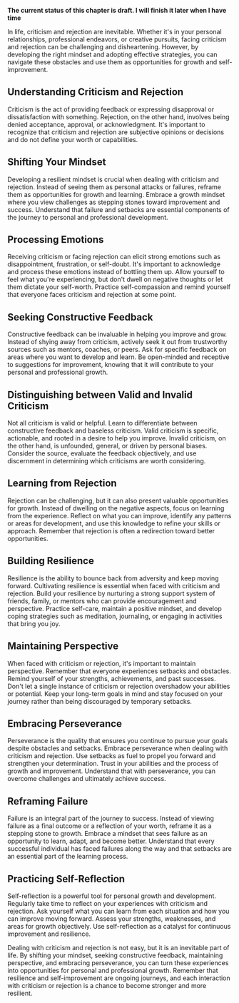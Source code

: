 **The current status of this chapter is draft. I will finish it later when I have time**

In life, criticism and rejection are inevitable. Whether it's in your personal relationships, professional endeavors, or creative pursuits, facing criticism and rejection can be challenging and disheartening. However, by developing the right mindset and adopting effective strategies, you can navigate these obstacles and use them as opportunities for growth and self-improvement.

**Understanding Criticism and Rejection**
-----------------------------------------

Criticism is the act of providing feedback or expressing disapproval or dissatisfaction with something. Rejection, on the other hand, involves being denied acceptance, approval, or acknowledgment. It's important to recognize that criticism and rejection are subjective opinions or decisions and do not define your worth or capabilities.

**Shifting Your Mindset**
-------------------------

Developing a resilient mindset is crucial when dealing with criticism and rejection. Instead of seeing them as personal attacks or failures, reframe them as opportunities for growth and learning. Embrace a growth mindset where you view challenges as stepping stones toward improvement and success. Understand that failure and setbacks are essential components of the journey to personal and professional development.

**Processing Emotions**
-----------------------

Receiving criticism or facing rejection can elicit strong emotions such as disappointment, frustration, or self-doubt. It's important to acknowledge and process these emotions instead of bottling them up. Allow yourself to feel what you're experiencing, but don't dwell on negative thoughts or let them dictate your self-worth. Practice self-compassion and remind yourself that everyone faces criticism and rejection at some point.

**Seeking Constructive Feedback**
---------------------------------

Constructive feedback can be invaluable in helping you improve and grow. Instead of shying away from criticism, actively seek it out from trustworthy sources such as mentors, coaches, or peers. Ask for specific feedback on areas where you want to develop and learn. Be open-minded and receptive to suggestions for improvement, knowing that it will contribute to your personal and professional growth.

**Distinguishing between Valid and Invalid Criticism**
------------------------------------------------------

Not all criticism is valid or helpful. Learn to differentiate between constructive feedback and baseless criticism. Valid criticism is specific, actionable, and rooted in a desire to help you improve. Invalid criticism, on the other hand, is unfounded, general, or driven by personal biases. Consider the source, evaluate the feedback objectively, and use discernment in determining which criticisms are worth considering.

**Learning from Rejection**
---------------------------

Rejection can be challenging, but it can also present valuable opportunities for growth. Instead of dwelling on the negative aspects, focus on learning from the experience. Reflect on what you can improve, identify any patterns or areas for development, and use this knowledge to refine your skills or approach. Remember that rejection is often a redirection toward better opportunities.

**Building Resilience**
-----------------------

Resilience is the ability to bounce back from adversity and keep moving forward. Cultivating resilience is essential when faced with criticism and rejection. Build your resilience by nurturing a strong support system of friends, family, or mentors who can provide encouragement and perspective. Practice self-care, maintain a positive mindset, and develop coping strategies such as meditation, journaling, or engaging in activities that bring you joy.

**Maintaining Perspective**
---------------------------

When faced with criticism or rejection, it's important to maintain perspective. Remember that everyone experiences setbacks and obstacles. Remind yourself of your strengths, achievements, and past successes. Don't let a single instance of criticism or rejection overshadow your abilities or potential. Keep your long-term goals in mind and stay focused on your journey rather than being discouraged by temporary setbacks.

**Embracing Perseverance**
--------------------------

Perseverance is the quality that ensures you continue to pursue your goals despite obstacles and setbacks. Embrace perseverance when dealing with criticism and rejection. Use setbacks as fuel to propel you forward and strengthen your determination. Trust in your abilities and the process of growth and improvement. Understand that with perseverance, you can overcome challenges and ultimately achieve success.

**Reframing Failure**
---------------------

Failure is an integral part of the journey to success. Instead of viewing failure as a final outcome or a reflection of your worth, reframe it as a stepping stone to growth. Embrace a mindset that sees failure as an opportunity to learn, adapt, and become better. Understand that every successful individual has faced failures along the way and that setbacks are an essential part of the learning process.

**Practicing Self-Reflection**
------------------------------

Self-reflection is a powerful tool for personal growth and development. Regularly take time to reflect on your experiences with criticism and rejection. Ask yourself what you can learn from each situation and how you can improve moving forward. Assess your strengths, weaknesses, and areas for growth objectively. Use self-reflection as a catalyst for continuous improvement and resilience.

Dealing with criticism and rejection is not easy, but it is an inevitable part of life. By shifting your mindset, seeking constructive feedback, maintaining perspective, and embracing perseverance, you can turn these experiences into opportunities for personal and professional growth. Remember that resilience and self-improvement are ongoing journeys, and each interaction with criticism or rejection is a chance to become stronger and more resilient.
